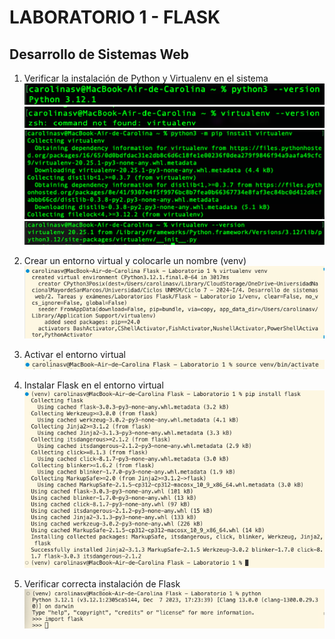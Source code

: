 # LABORATORIO 1 - FLASK
## Desarrollo de Sistemas Web

1. Verificar la instalación de Python y Virtualenv en el sistema
![Verificacion de Python](/Imagenes/Imagen_1.png)
![Verificacion de Virtual environment](/Imagenes/Imagen_2.png)
![Instalación de Virtual environment](/Imagenes/Imagen_3.png)
![Verificacion de Virtual environment](/Imagenes/Imagen_4.png)

2. Crear un entorno virtual y colocarle un nombre (venv)
![Creación de entorno virtual](/Imagenes/Imagen_5.png)

3. Activar el entorno virtual
![Activación del entorno virtual](/Imagenes/Imagen_6.png)

4. Instalar Flask en el entorno virtual
![Instalación de Flask en venv](/Imagenes/Imagen_7.png)

5. Verificar correcta instalación de Flask
![Verificación de Flask](/Imagenes/Imagen_8.png)